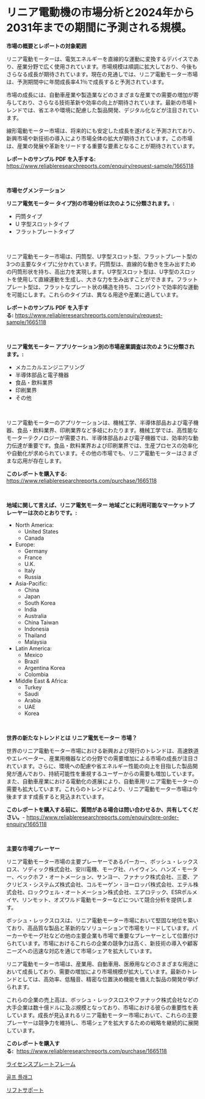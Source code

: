 <p><h1>リニア電動機の市場分析と2024年から2031年までの期間に予測される規模。</h1></p><p><strong>市場の概要とレポートの対象範囲</strong></p>
<p><p>リニア電動モーターは、電気エネルギーを直線的な運動に変換するデバイスであり、産業分野で広く使用されています。市場規模は順調に拡大しており、今後もさらなる成長が期待されています。現在の見通しでは、リニア電動モーター市場は、予測期間中に年間成長率4.1％で成長すると予測されています。</p><p>市場の成長には、自動車産業や製造業などのさまざまな産業での需要の増加が寄与しており、さらなる技術革新や効率の向上が期待されています。最新の市場トレンドでは、省エネや環境に配慮した製品開発、デジタル化などが注目されています。</p><p>線形電動モーター市場は、将来的にも安定した成長を遂げると予測されており、新興市場や新技術の導入により市場全体の拡大が期待されています。この市場は、産業の発展や革新をリードする重要な要素となることが期待されています。</p></p>
<p><strong>レポートのサンプル PDF を入手する:</strong> <a href="https://www.reliableresearchreports.com/enquiry/request-sample/1665118">https://www.reliableresearchreports.com/enquiry/request-sample/1665118</a></p>
<p>&nbsp;</p>
<p><strong>市場セグメンテーション</strong></p>
<p><strong>リニア電気モーター タイプ別の市場分析は次のように分類されます。:</strong></p>
<p><ul><li>円筒タイプ</li><li>U 字型スロットタイプ</li><li>フラットプレートタイプ</li></ul></p>
<p>&nbsp;</p>
<p><p>リニア電動モーター市場は、円筒型、U字型スロット型、フラットプレート型の3つの主要なタイプに分かれています。円筒型は、直線的な動きを生み出すための円筒形状を持ち、高出力を実現します。U字型スロット型は、U字型のスロットを使用して直線運動を生成し、大きな力を生み出すことができます。フラットプレート型は、フラットなプレート状の構造を持ち、コンパクトで効率的な運動を可能にします。これらのタイプは、異なる用途や産業に適しています。</p></p>
<p><strong>レポートのサンプル PDF を入手する:</strong>&nbsp;<a href="https://www.reliableresearchreports.com/enquiry/request-sample/1665118">https://www.reliableresearchreports.com/enquiry/request-sample/1665118</a></p>
<p>&nbsp;</p>
<p><strong> リニア電気モーター アプリケーション別の市場産業調査は次のように分類されます。:</strong></p>
<p><ul><li>メカニカルエンジニアリング</li><li>半導体部品と電子機器</li><li>食品・飲料業界</li><li>印刷業界</li><li>その他</li></ul></p>
<p>&nbsp;</p>
<p><p>リニア電動モーターのアプリケーションは、機械工学、半導体部品および電子機器、食品・飲料業界、印刷業界など多岐にわたります。機械工学では、高性能なモーターテクノロジーが需要され、半導体部品および電子機器では、効率的な動力伝達が重要です。食品・飲料業界および印刷業界では、生産プロセスの効率化や自動化が求められています。その他の市場でも、リニア電動モーターはさまざまな応用が存在します。</p></p>
<p><strong>このレポートを購入する:</strong>&nbsp; <a href="https://www.reliableresearchreports.com/purchase/1665118">https://www.reliableresearchreports.com/purchase/1665118</a></p>
<p>&nbsp;</p>
<p><strong>地域に関して言えば、リニア電気モーター 地域ごとに利用可能なマーケットプレーヤーは次のとおりです。:</strong></p>
<p><ul>
    <li>
        North America:
        <ul>
            <li>United States</li>
            <li>Canada</li>
        </ul>
    </li>
    <li>
        Europe:
        <ul>
            <li>Germany</li>
            <li>France</li>
            <li>U.K.</li>
            <li>Italy</li>
            <li>Russia</li>
        </ul>
    </li>
    <li>
        Asia-Pacific:
        <ul>
            <li>China</li>
            <li>Japan</li>
            <li>South Korea</li>
            <li>India</li>
            <li>Australia</li>
            <li>China Taiwan</li>
            <li>Indonesia</li>
            <li>Thailand</li>
            <li>Malaysia</li>
        </ul>
    </li>
    <li>
        Latin America:
        <ul>
            <li>Mexico</li>
            <li>Brazil</li>
            <li>Argentina Korea</li>
            <li>Colombia</li>
        </ul>
    </li>
    <li>
        Middle East & Africa:
        <ul>
            <li>Turkey</li>
            <li>Saudi</li>
            <li>Arabia</li>
            <li>UAE</li>
            <li>Korea</li>
        </ul>
    </li>
    </ul></p>
<p>&nbsp;</p>
<p><strong>世界の新たなトレンドとは リニア電気モーター 市場？</strong></p>
<p><p>世界のリニア電動モーター市場における新興および現行のトレンドは、高速鉄道やエレベーター、産業用機器などの分野での需要増加による市場の成長が注目されています。さらに、環境への配慮や省エネルギー性能の向上を目指した製品開発が進んでおり、持続可能性を重視するユーザーからの需要も増加しています。また、自動車産業における電動化の進展により、自動車用リニア電動モーターの需要も拡大しています。これらのトレンドにより、リニア電動モーター市場は今後ますます成長すると見込まれています。</p></p>
<p><strong>このレポートを購入する前に、質問がある場合は問い合わせるか、共有してください。</strong>- <a href="https://www.reliableresearchreports.com/enquiry/pre-order-enquiry/1665118">https://www.reliableresearchreports.com/enquiry/pre-order-enquiry/1665118</a></p>
<p>&nbsp;</p>
<p><strong>主要な市場プレーヤー</strong></p>
<p><p>リニア電動モーター市場の主要プレーヤーであるパーカー、ボッシュ・レックスロス、ソディック株式会社、安川電機、モーグ社、ハイウィン、ハンズ・モーター、ベックホフ・オートメーション、サンヨー、ファナック株式会社、三菱、アクリビス・システムズ株式会社、コルモーゲン・ヨーロッパ株式会社、エテル株式会社、ロックウェル・オートメーション株式会社、エアロテック、ESRポルメイヤ、リンモット、オズワルド電動モーターなどについて競合分析を提供します。</p><p>ボッシュ・レックスロスは、リニア電動モーター市場において堅固な地位を築いており、高品質な製品と革新的なソリューションで市場をリードしています。パーカーやモーグ社などの他の主要企業も市場で重要なプレーヤーとして位置付けられています。市場におけるこれらの企業の競争力は高く、新技術の導入や顧客ニーズへの迅速な対応を通じて市場シェアを拡大しています。</p><p>リニア電動モーター市場は、産業用、自動車用、医療用などのさまざまな用途において成長しており、需要の増加により市場規模が拡大しています。最新のトレンドとしては、高効率、低騒音、精密な位置決め機能を備えた製品の開発が挙げられます。</p><p>これらの企業の売上高は、ボッシュ・レックスロスやファナック株式会社などの大手企業は数十億ドルに及ぶ規模となっており、市場における彼らの重要性を表しています。成長が見込まれるリニア電動モーター市場において、これらの主要プレーヤーは競争力を維持し、市場シェアを拡大するための戦略を継続的に展開しています。</p></p>
<p><strong>このレポートを購入する:</strong>&nbsp;&nbsp;<a href="https://www.reliableresearchreports.com/purchase/1665118">https://www.reliableresearchreports.com/purchase/1665118</a></p>
<p><p><a href="https://github.com/Calvi3ynJerde867/Market-Research-Report-List-1/blob/main/268935114560.md">ライセンスプレートフレーム</a></p><p><a href="https://github.com/RichardLueilwitz787/Market-Research-Report-List-1/blob/main/799228013710.md">골프 플래그</a></p><p><a href="https://github.com/JacksonWiza1924/Market-Research-Report-List-1/blob/main/427261814561.md">リフトサポート</a></p></p>